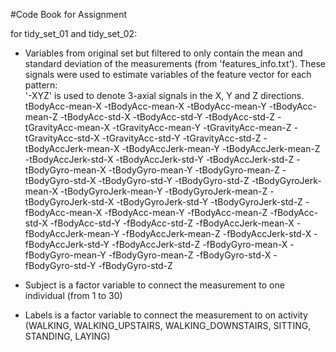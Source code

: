 #Code Book for Assignment

for tidy_set_01 and tidy_set_02:
- Variables from original set but filtered to only contain the mean and standard deviation of the measurements (from 'features_info.txt'). These signals were used to estimate variables of the feature vector for each pattern:  
'-XYZ' is used to denote 3-axial signals in the X, Y and Z directions.
  tBodyAcc-mean-X
-tBodyAcc-mean-X
-tBodyAcc-mean-Y
-tBodyAcc-mean-Z
-tBodyAcc-std-X
-tBodyAcc-std-Y
-tBodyAcc-std-Z
-tGravityAcc-mean-X
-tGravityAcc-mean-Y
-tGravityAcc-mean-Z
-tGravityAcc-std-X
-tGravityAcc-std-Y
-tGravityAcc-std-Z
-tBodyAccJerk-mean-X
-tBodyAccJerk-mean-Y
-tBodyAccJerk-mean-Z
-tBodyAccJerk-std-X
-tBodyAccJerk-std-Y
-tBodyAccJerk-std-Z
-tBodyGyro-mean-X
-tBodyGyro-mean-Y
-tBodyGyro-mean-Z
-tBodyGyro-std-X
-tBodyGyro-std-Y
-tBodyGyro-std-Z
-tBodyGyroJerk-mean-X
-tBodyGyroJerk-mean-Y
-tBodyGyroJerk-mean-Z
-tBodyGyroJerk-std-X
-tBodyGyroJerk-std-Y
-tBodyGyroJerk-std-Z
-fBodyAcc-mean-X
-fBodyAcc-mean-Y
-fBodyAcc-mean-Z
-fBodyAcc-std-X
-fBodyAcc-std-Y
-fBodyAcc-std-Z
-fBodyAccJerk-mean-X
-fBodyAccJerk-mean-Y
-fBodyAccJerk-mean-Z
-fBodyAccJerk-std-X
-fBodyAccJerk-std-Y
-fBodyAccJerk-std-Z
-fBodyGyro-mean-X
-fBodyGyro-mean-Y
-fBodyGyro-mean-Z
-fBodyGyro-std-X
-fBodyGyro-std-Y
-fBodyGyro-std-Z

- Subject is a factor variable to connect the measurement to one individual (from 1 to 30)
- Labels is a factor variable to connect the measurement to on activity (WALKING, WALKING_UPSTAIRS, WALKING_DOWNSTAIRS, 
SITTING, STANDING, LAYING)

